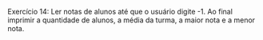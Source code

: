 Exercício 14: Ler notas de alunos até que o usuário digite -1. Ao
final imprimir a quantidade de alunos, a média da turma, a maior
nota e a menor nota.